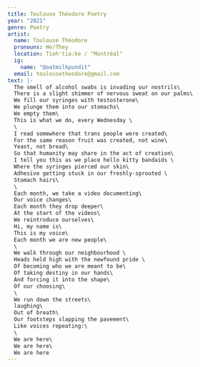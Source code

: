 ```yaml
---
title: Toulouse Théodore Poetry
year: "2021"
genre: Poetry
artist:
  name: Toulouse Théodore
  pronouns: He/They
  location: Tioh'tia:ke / "Montréal"
  ig:
    name: "@oatmilkpundit"
  email: toulousetheodore@gmail.com
text: |-
  The smell of alcohol swabs is invading our nostrils\
  There is a slight shimmer of nervous sweat on our palms\
  We fill our syringes with testosterone\
  We plunge them into our stomachs\
  We empty them\
  This is what we do, every Wednesday \
  \
  I read somewhere that trans people were created\
  For the same reason fruit was created, not wine\
  Yeast, not bread\
  So that humanity may share in the act of creation\
  I tell you this as we place hello kitty bandaids \
  Where the syringes pierced our skin\
  Adhesive getting stuck in our freshly-sprouted \
  Stomach hairs\
  \
  Each month, we take a video documenting\
  Our voice changes\
  Each month they drop deeper\
  At the start of the videos\
  We reintroduce ourselves\
  Hi, my name is\
  This is my voice\
  Each month we are new people\
  \
  We walk through our neighbourhood \
  Heads held high with the newfound pride \
  Of becoming who we are meant to be\
  Of taking destiny in our hands\
  And forcing it into the shape\
  Of our choosing\
  \
  We run down the streets\
  laughing\
  Out of breath\
  Our footsteps slapping the pavement\
  Like voices repeating:\
  \
  We are here\
  We are here\
  We are here
---
```

